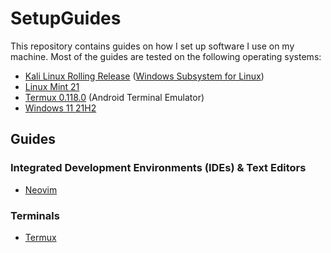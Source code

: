 # SetupGuides

This repository contains guides on how I set up software I use on my machine. Most of the guides are tested on the following operating systems:

- [Kali Linux Rolling Release](https://www.kali.org/) ([Windows Subsystem for Linux](https://apps.microsoft.com/store/detail/kali-linux/9PKR34TNCV07))
- [Linux Mint 21](https://linuxmint.com/)
- [Termux 0.118.0](https://termux.com/) (Android Terminal Emulator)
- [Windows 11 21H2](https://www.microsoft.com/en-us/windows/windows-11)

## Guides

### Integrated Development Environments (IDEs) & Text Editors

- [Neovim](https://github.com/SetupGuides/Neovim)

### Terminals

- [Termux](https://github.com/SetupGuides/Termux)
